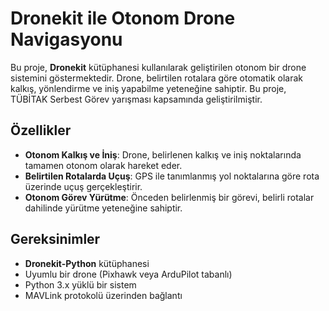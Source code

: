# Dronekit ile Otonom Drone Navigasyonu

Bu proje, **Dronekit** kütüphanesi kullanılarak geliştirilen otonom bir drone sistemini göstermektedir. Drone, belirtilen rotalara göre otomatik olarak kalkış, yönlendirme ve iniş yapabilme yeteneğine sahiptir. Bu proje, TÜBİTAK Serbest Görev yarışması kapsamında geliştirilmiştir.

## Özellikler

- **Otonom Kalkış ve İniş**: Drone, belirlenen kalkış ve iniş noktalarında tamamen otonom olarak hareket eder.
- **Belirtilen Rotalarda Uçuş**: GPS ile tanımlanmış yol noktalarına göre rota üzerinde uçuş gerçekleştirir.
- **Otonom Görev Yürütme**: Önceden belirlenmiş bir görevi, belirli rotalar dahilinde yürütme yeteneğine sahiptir.

## Gereksinimler

- **Dronekit-Python** kütüphanesi
- Uyumlu bir drone (Pixhawk veya ArduPilot tabanlı)
- Python 3.x yüklü bir sistem
- MAVLink protokolü üzerinden bağlantı

